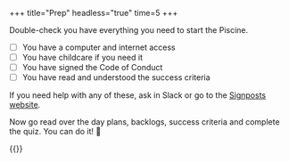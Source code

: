 +++
title="Prep"
headless="true"
time=5
+++

Double-check you have everything you need to start the Piscine.

- [ ] You have a computer and internet access
- [ ] You have childcare if you need it
- [ ] You have signed the Code of Conduct
- [ ] You have read and understood the success criteria

If you need help with any of these, ask in Slack or go to the [Signposts website](https://signposts.codeyourfuture.io/).

Now go read over the day plans, backlogs, success criteria and complete the quiz. You can do it! 🚀

{{<multiple-choice
  question="What time does class start?"
  answers="Any time in the morning | 10am | It's on-demand"
  feedback="No, it's a mistake to be late for class. | Yes, you should be ready to begin at 10am. | No, you must come to class in person and on time."
  correct="1" >}}
